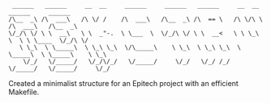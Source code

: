 ```
 ______   ______     __  __     ______     ______   ______     __  __     ______     ______  
/\__  _\ /\  ___\   /\ \/ /    /\  ___\   /\__  _\ /\  == \   /\ \/\ \   /\  ___\   /\__  _\ 
\/_/\ \/ \ \  __\   \ \  _"-.  \ \___  \  \/_/\ \/ \ \  __<   \ \ \_\ \  \ \ \____  \/_/\ \/ 
   \ \_\  \ \_____\  \ \_\ \_\  \/\_____\    \ \_\  \ \_\ \_\  \ \_____\  \ \_____\    \ \_\ 
    \/_/   \/_____/   \/_/\/_/   \/_____/     \/_/   \/_/ /_/   \/_____/   \/_____/     \/_/ 
```

Created a minimalist structure for an Epitech project with an efficient Makefile.
